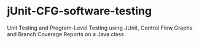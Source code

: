 # jUnit-CFG-software-testing
Unit Testing and Program-Level Testing using JUnit, Control Flow Graphs and Branch Coverage Reports on a Java class
